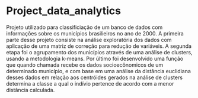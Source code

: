 # Project_data_analytics
Projeto utilizado para classificiação de um banco de dados com informações sobre os municípios brasilieiros no ano de 2000.
A primeira parte desse projeto consiste na análise exploratória dos dados com aplicação de uma matriz de correção para redução de variáveis.
A segunda etapa foi o agrupamento dos municípios através de uma análise de clusters, usando a metodologia k-means.
Por último foi desenvolvido uma função que quando chamada recebe os dados socioecônomicos de um determinado município, e com base em uma análise da distância euclidiana desses dados em relação aos centróides gerados na análise de clusters determina a classe a qual o indívio pertence de acordo com a menor distância calculada.
